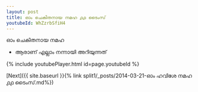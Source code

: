 ```yaml
---
layout: post
title: ഓം ചെകിതനായ നമഹ ൧൧ ടൈംസ്
youtubeId: WhZzrbSfiH4
---
```

 
 
 ഓം ചെകിതനായ നമഹ 
 
 -  ആരാണ് എല്ലാം നന്നായി അറിയുന്നത് 
 
  
 
  
 
 
 
 
 
 


{% include youtubePlayer.html id=page.youtubeId %}
 
[Next]({{ site.baseurl }}{% link  split1/_posts/2014-03-21-ഓം ഹവിശേ നമഹ ൧൧ ടൈംസ്.md%})
 
